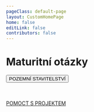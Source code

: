 ```yaml
---
pageClass: default-page
layout: CustomHomePage
home: false
editLink: false
contributors: false
---
```


<p align="center">

# Maturitní otázky

<div class="buttons">
  <button @click="$router.push('/pos/1/')" class="primary_button">POZEMNÍ STAVITELSTVÍ</button>
  <!--
  <button @click="$router.push('/stk/1/')" class="primary_button">STAVEBNÍ MECHANIKA</button>
  -->
</div>

<!--
<button @click="$router.push('/contribute/')" class="secondary_button">POMOCT S PROJEKTEM</button>

-->

<br><br>
[POMOCT S PROJEKTEM](/contribute/)

</p>
